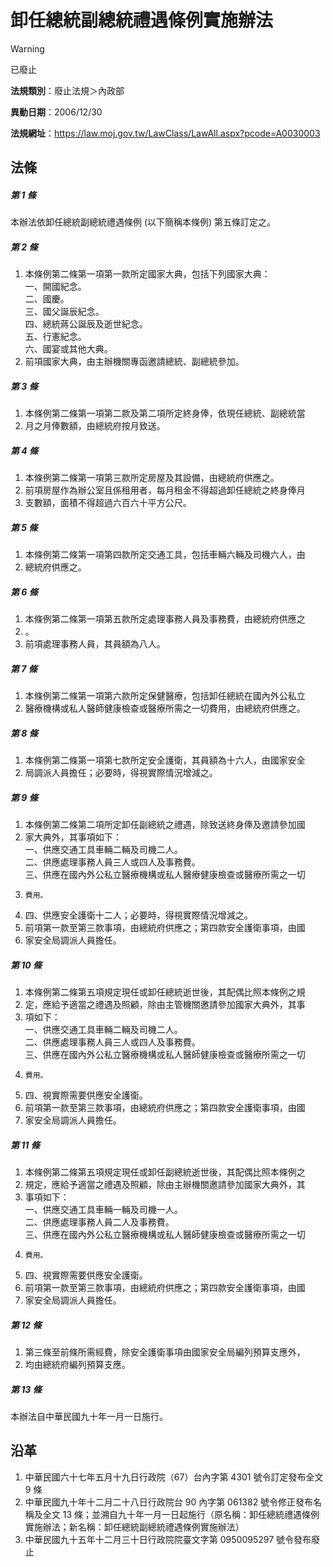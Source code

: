 # 卸任總統副總統禮遇條例實施辦法


> [!WARNING]
> 已廢止


**法規類別**：廢止法規＞內政部

**異動日期**：2006/12/30  

**法規網址**：https://law.moj.gov.tw/LawClass/LawAll.aspx?pcode=A0030003



## 法條
##### 第 1 條
本辦法依卸任總統副總統禮遇條例 (以下簡稱本條例) 第五條訂定之。

##### 第 2 條
1. 本條例第二條第一項第一款所定國家大典，包括下列國家大典：  
一、開國紀念。  
二、國慶。  
三、國父誕辰紀念。  
四、總統蔣公誕辰及逝世紀念。  
五、行憲紀念。  
六、國宴或其他大典。
1. 前項國家大典，由主辦機關專函邀請總統、副總統參加。

##### 第 3 條
1. 本條例第二條第一項第二款及第二項所定終身俸，依現任總統、副總統當
1. 月之月俸數額，由總統府按月致送。

##### 第 4 條
1. 本條例第二條第一項第三款所定房屋及其設備，由總統府供應之。
1. 前項房屋作為辦公室且係租用者，每月租金不得超過卸任總統之終身俸月
1. 支數額，面積不得超過六百六十平方公尺。

##### 第 5 條
1. 本條例第二條第一項第四款所定交通工具，包括車輛六輛及司機六人，由
1. 總統府供應之。

##### 第 6 條
1. 本條例第二條第一項第五款所定處理事務人員及事務費，由總統府供應之
1. 。
1. 前項處理事務人員，其員額為八人。

##### 第 7 條
1. 本條例第二條第一項第六款所定保健醫療，包括卸任總統在國內外公私立
1. 醫療機構或私人醫師健康檢查或醫療所需之一切費用，由總統府供應之。

##### 第 8 條
1. 本條例第二條第一項第七款所定安全護衛，其員額為十六人，由國家安全
1. 局調派人員擔任；必要時，得視實際情況增減之。

##### 第 9 條
1. 本條例第二條第二項所定卸任副總統之禮遇，除致送終身俸及邀請參加國
1. 家大典外，其事項如下：  
一、供應交通工具車輛二輛及司機二人。  
二、供應處理事務人員三人或四人及事務費。  
三、供應在國內外公私立醫療機構或私人醫療健康檢查或醫療所需之一切
1.     費用。
1. 四、供應安全護衛十二人；必要時，得視實際情況增減之。
1. 前項第一款至第三款事項，由總統府供應之；第四款安全護衛事項，由國
1. 家安全局調派人員擔任。

##### 第 10 條
1. 本條例第二條第五項規定現任或卸任總統逝世後，其配偶比照本條例之規
1. 定，應給予適當之禮遇及照顧，除由主管機關邀請參加國家大典外，其事
1. 項如下：  
一、供應交通工具車輛二輛及司機二人。  
二、供應處理事務人員三人或四人及事務費。  
三、供應在國內外公私立醫療機構或私人醫師健康檢查或醫療所需之一切
1.     費用。
1. 四、視實際需要供應安全護衛。
1. 前項第一款至第三款事項，由總統府供應之；第四款安全護衛事項，由國
1. 家安全局調派人員擔任。

##### 第 11 條
1. 本條例第二條第五項規定現任或卸任副總統逝世後，其配偶比照本條例之
1. 規定，應給予適當之禮遇及照顧，除由主辦機關邀請參加國家大典外，其
1. 事項如下：  
一、供應交通工具車輛一輛及司機一人。  
二、供應處理事務人員二人及事務費。  
三、供應在國內外公私立醫療機構或私人醫師健康檢查或醫療所需之一切
1.     費用。
1. 四、視實際需要供應安全護衛。
1. 前項第一款至第三款事項，由總統府供應之；第四款安全護衛事項，由國
1. 家安全局調派人員擔任。

##### 第 12 條
1. 第三條至前條所需經費，除安全護衛事項由國家安全局編列預算支應外，
1. 均由總統府編列預算支應。

##### 第 13 條
本辦法自中華民國九十年一月一日施行。

## 沿革
1. 中華民國六十七年五月十九日行政院（67）台內字第 4301 號令訂定發布全文 9  條
1. 中華民國九十年十二月二十八日行政院台 90 內字第 061382 號令修正發布名稱及全文 13 條；並溯自九十年一月一日起施行（原名稱：卸任總統禮遇條例實施辦法；新名稱：卸任總統副總統禮遇條例實施辦法）
1. 中華民國九十五年十二月三十日行政院院臺文字第 0950095297 號令發布廢止
